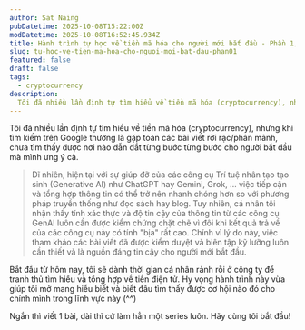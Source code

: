 ```yaml
---
author: Sat Naing
pubDatetime: 2025-10-08T15:22:00Z
modDatetime: 2025-10-08T16:52:45.934Z
title: Hành trình tự học về tiền mã hóa cho người mới bắt đầu - Phần 1, Giới thiệu
slug: tu-hoc-ve-tien-ma-hoa-cho-nguoi-moi-bat-dau-phan01
featured: false
draft: false
tags:
  - cryptocurrency
description:
  Tôi đã nhiều lần định tự tìm hiểu về tiền mã hóa (cryptocurrency), nhưng khi tìm kiếm trên Google thường là gặp toàn các bài viết rời rạc/phân mảnh, chưa tìm thấy được nơi nào dẫn dắt từng bước từng bước cho người bắt đầu cả.
---
```


Tôi đã nhiều lần định tự tìm hiểu về tiền mã hóa (cryptocurrency), nhưng khi tìm kiếm trên Google thường là gặp toàn các bài viết rời rạc/phân mảnh, chưa tìm thấy được nơi nào dẫn dắt từng bước từng bước cho người bắt đầu mà mình ưng ý cả.

>Dĩ nhiên, hiện tại với sự giúp đỡ của các công cụ Trí tuệ nhân tạo tạo sinh (Generative AI) như ChatGPT hay Gemini, Grok, ... việc tiếp cận và tổng hợp thông tin có thể trở nên nhanh chóng hơn so với phương pháp truyền thống như đọc sách hay blog. Tuy nhiên, cá nhân tôi nhận thấy tính xác thực và độ tin cậy của thông tin từ các công cụ GenAI luôn cần được kiểm chứng chặt chẽ vì đôi khi kết quả trả về của các công cụ này có tính "bịa" rất cao. Chính vì lý do này, việc tham khảo các bài viết đã được kiểm duyệt và biên tập kỹ lưỡng luôn cần thiết và là nguồn đáng tin cậy cho người mới bắt đầu.

Bắt đầu từ hôm nay, tôi sẽ dành thời gian cá nhân rảnh rỗi ở công ty để tranh thủ tìm hiểu và tổng hợp về tiền điện tử. Hy vọng hành trình này vừa giúp tôi mở mang hiểu biết và biết đâu tìm thấy được cơ hội nào đó cho chính mình trong lĩnh vực này (^^)

Ngắn thì viết 1 bài, dài thì cứ làm hẳn một series luôn. Hãy cùng tôi bắt đầu!